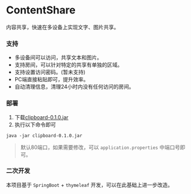 # ContentShare
内容共享，快速在多设备上实现文字、图片共享。

### 支持

- 多设备间可以访问，共享文本和图片。
- 支持房间，可以针对特定的共享有单独的区域。
- 支持设置访问密码。(暂未支持)
- PC端直接粘贴即可，提升效率。
- 自动清理信息，清理24小时内没有任何访问的房间。 

### 部署

1. 下载[clipboard-0.1.0.jar](https://github.com/androiddevelop/Files/raw/main/clipboard-0.1.0.jar)
2. 执行以下命令即可
```
java -jar clipboard-0.1.0.jar
```

> 默认80端口，如果需要修改，可以 `application.properties` 中端口号即可。

### 二次开发

本项目基于 `SpringBoot` + `thymeleaf` 开发，可以在此基础上进一步改造。
